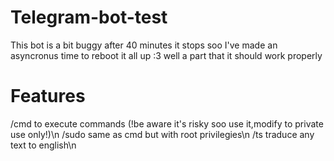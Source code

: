 # Telegram-bot-test
 This bot is a bit buggy after 40 minutes it stops 
 soo I've made an asyncronus time to reboot it all up
 :3 well a part that it should work properly 
# Features
 /cmd   to execute commands (!be aware it's risky soo use it,modify to private use only!)\n
 /sudo  same as cmd but with root privilegies\n
 /ts    traduce any text to english\n
 
